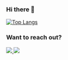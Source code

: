   <h3> Hi there 👋 </h3>

[![Top Langs](https://github-readme-stats.vercel.app/api/top-langs/?username=mbelesiu&layout=compact)](https://github.com/mbelesiu/github-readme-stats)

### Want to reach out?
<!-- LinkedIn Contact -->
<a href="https://www.linkedin.com/in/mbelesiu/" target="_blank">
  <img src="https://img.shields.io/badge/-MATTHEW%20BELESIU-blue?style=for-the-badge&logo=Linkedin&logoColor=white"/>
</a>
<!-- Email -->
<a href="mailto:matt.belesiu@gmail.com">
  <img src="https://img.shields.io/badge/EMAIL-matt.belesiu@gmail.com-d44638?style=for-the-badge"/>
</a>

<!---![mbelesiu's github stats](https://github-readme-stats.vercel.app/api?username=mbelesiu&show_icons=true&theme=vision-friendly-dark) --->

<!--### 🌱 I’m currently learning ... -->
<!--
**mbelesiu/mbelesiu** is a ✨ _special_ ✨ repository because its `README.md` (this file) appears on your GitHub profile.

Here are some ideas to get you started:

- 🔭 I’m currently working on ...
- 🌱 I’m currently learning ...
- 👯 I’m looking to collaborate on ...
- 🤔 I’m looking for help with ...
- 💬 Ask me about ...
- 📫 How to reach me: ...
- 😄 Pronouns: ...
- ⚡ Fun fact: ...
-->

